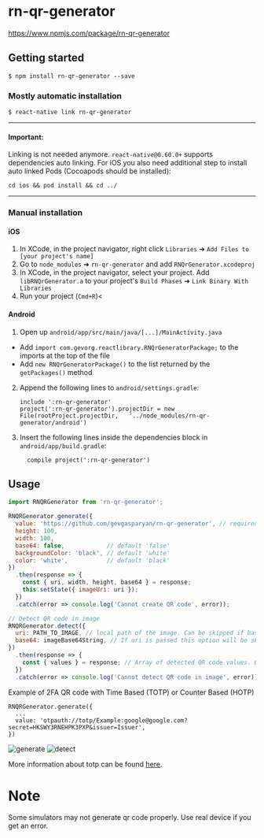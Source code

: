 
# rn-qr-generator

https://www.npmjs.com/package/rn-qr-generator

## Getting started

`$ npm install rn-qr-generator --save`

### Mostly automatic installation

`$ react-native link rn-qr-generator`

---

#### Important:
Linking is not needed anymore. ``react-native@0.60.0+`` supports dependencies auto linking.
For iOS you also need additional step to install auto linked Pods (Cocoapods should be installed):
``` 
cd ios && pod install && cd ../
```
___

### Manual installation


#### iOS

1. In XCode, in the project navigator, right click `Libraries` ➜ `Add Files to [your project's name]`
2. Go to `node_modules` ➜ `rn-qr-generator` and add `RNQrGenerator.xcodeproj`
3. In XCode, in the project navigator, select your project. Add `libRNQrGenerator.a` to your project's `Build Phases` ➜ `Link Binary With Libraries`
4. Run your project (`Cmd+R`)<

#### Android

1. Open up `android/app/src/main/java/[...]/MainActivity.java`
  - Add `import com.gevorg.reactlibrary.RNQrGeneratorPackage;` to the imports at the top of the file
  - Add `new RNQrGeneratorPackage()` to the list returned by the `getPackages()` method
2. Append the following lines to `android/settings.gradle`:
  	```
  	include ':rn-qr-generator'
  	project(':rn-qr-generator').projectDir = new File(rootProject.projectDir, 	'../node_modules/rn-qr-generator/android')
  	```
3. Insert the following lines inside the dependencies block in `android/app/build.gradle`:
  	```
      compile project(':rn-qr-generator')
  	```


## Usage
```javascript
import RNQRGenerator from 'rn-qr-generator';

RNQRGenerator.generate({
  value: 'https://github.com/gevgasparyan/rn-qr-generator', // required
  height: 100,
  width: 100,
  base64: false,            // default 'false'
  backgroundColor: 'black', // default 'white'
  color: 'white',           // default 'black'
})
  .then(response => {
    const { uri, width, height, base64 } = response;
    this.setState({ imageUri: uri });
  })
  .catch(error => console.log('Cannot create QR code', error));

// Detect QR code in image
RNQRGenerator.detect({
  uri: PATH_TO_IMAGE, // local path of the image. Can be skipped if base64 is passed.
  base64: imageBase64String, // If uri is passed this option will be skipped.
})
  .then(response => {
    const { values } = response; // Array of detected QR code values. Empty if nothing found.
  })
  .catch(error => console.log('Cannot detect QR code in image', error));
```

Example of 2FA QR code with Time Based (TOTP) or Counter Based (HOTP)

```
RNQRGenerator.generate({
  ...
  value: 'otpauth://totp/Example:google@google.com?secret=HKSWY3RNEHPK3PXP&issuer=Issuer',
})
```

![generate](https://user-images.githubusercontent.com/13519034/95658232-daf53600-0b29-11eb-9890-be4a8e2d06a2.gif)
![detect](https://user-images.githubusercontent.com/13519034/96505601-6a57c300-1267-11eb-9a4c-89d6b8a031d5.gif)


More information about totp can be found [here](https://github.com/google/google-authenticator/wiki/Key-Uri-Format).

# Note
Some simulators may not generate qr code properly. Use real device if you get an error.
